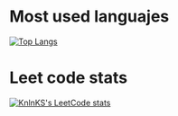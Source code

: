# Most used languajes
[![Top Langs](https://github-readme-stats.vercel.app/api/top-langs/?username=afontan&count_private=true&langs_count=5&show_icons=true&theme=radical)](https://github.com/anuraghazra/github-readme-stats)

# Leet code stats
[![KnlnKS's LeetCode stats](https://leetcode-stats-six.vercel.app/api?username=afontan&theme=dark)](https://github.com/KnlnKS/leetcode-stats)
